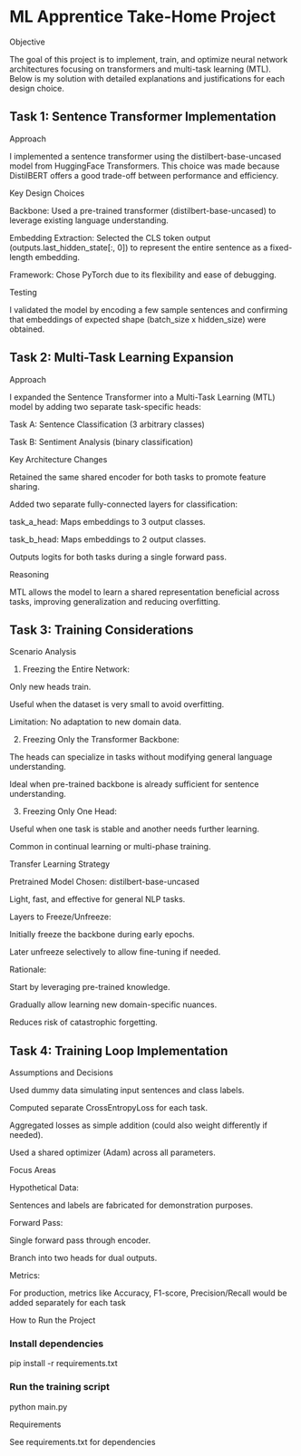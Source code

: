 # ML Apprentice Take-Home Project



Objective

The goal of this project is to implement, train, and optimize neural network architectures focusing on transformers and multi-task learning (MTL). Below is my solution with detailed explanations and justifications for each design choice.

## Task 1: Sentence Transformer Implementation

Approach

I implemented a sentence transformer using the distilbert-base-uncased model from HuggingFace Transformers. This choice was made because DistilBERT offers a good trade-off between performance and efficiency.

Key Design Choices

Backbone: Used a pre-trained transformer (distilbert-base-uncased) to leverage existing language understanding.

Embedding Extraction: Selected the CLS token output (outputs.last_hidden_state[:, 0]) to represent the entire sentence as a fixed-length embedding.

Framework: Chose PyTorch due to its flexibility and ease of debugging.

Testing

I validated the model by encoding a few sample sentences and confirming that embeddings of expected shape (batch_size x hidden_size) were obtained.

## Task 2: Multi-Task Learning Expansion

Approach

I expanded the Sentence Transformer into a Multi-Task Learning (MTL) model by adding two separate task-specific heads:

Task A: Sentence Classification (3 arbitrary classes)

Task B: Sentiment Analysis (binary classification)

Key Architecture Changes

Retained the same shared encoder for both tasks to promote feature sharing.

Added two separate fully-connected layers for classification:

task_a_head: Maps embeddings to 3 output classes.

task_b_head: Maps embeddings to 2 output classes.

Outputs logits for both tasks during a single forward pass.

Reasoning

MTL allows the model to learn a shared representation beneficial across tasks, improving generalization and reducing overfitting.

## Task 3: Training Considerations

Scenario Analysis

1. Freezing the Entire Network:

Only new heads train.

Useful when the dataset is very small to avoid overfitting.

Limitation: No adaptation to new domain data.

2. Freezing Only the Transformer Backbone:

The heads can specialize in tasks without modifying general language understanding.

Ideal when pre-trained backbone is already sufficient for sentence understanding.

3. Freezing Only One Head:

Useful when one task is stable and another needs further learning.

Common in continual learning or multi-phase training.

Transfer Learning Strategy

Pretrained Model Chosen: distilbert-base-uncased

Light, fast, and effective for general NLP tasks.

Layers to Freeze/Unfreeze:

Initially freeze the backbone during early epochs.

Later unfreeze selectively to allow fine-tuning if needed.

Rationale:

Start by leveraging pre-trained knowledge.

Gradually allow learning new domain-specific nuances.

Reduces risk of catastrophic forgetting.

## Task 4: Training Loop Implementation 

Assumptions and Decisions

Used dummy data simulating input sentences and class labels.

Computed separate CrossEntropyLoss for each task.

Aggregated losses as simple addition (could also weight differently if needed).

Used a shared optimizer (Adam) across all parameters.

Focus Areas

Hypothetical Data:

Sentences and labels are fabricated for demonstration purposes.

Forward Pass:

Single forward pass through encoder.

Branch into two heads for dual outputs.

Metrics:

For production, metrics like Accuracy, F1-score, Precision/Recall would be added separately for each task

How to Run the Project

### Install dependencies
pip install -r requirements.txt

### Run the training script
python main.py

Requirements

See requirements.txt for dependencies





